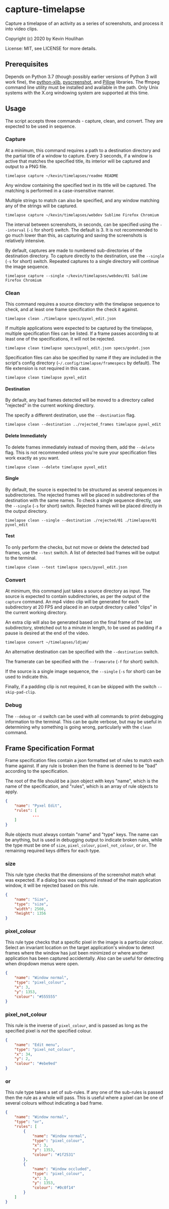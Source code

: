 # capture-timelapse

Capture a timelapse of an activity as a series of screenshots, and process it into video clips.

Copyright (c) 2020 by Kevin Houlihan

License: MIT, see LICENSE for more details.

## Prerequisites

Depends on Python 3.7 (though possibly earlier versions of Python 3 will work fine), the [python-xlib](https://github.com/python-xlib/python-xlib), [pyscreenshot](https://github.com/ponty/pyscreenshot), and [Pillow](https://python-pillow.org/) libraries. The ffmpeg command line utility must be installed and available in the path. Only Unix systems with the X.org windowing system are supported at this time.

## Usage

The script accepts three commands - capture, clean, and convert. They are expected to be used in sequence.

### Capture

At a minimum, this command requires a path to a destination directory and the partial title of a window to capture. Every 3 seconds, if a window is active that matches the specified title, its interior will be captured and output to a PNG file.

```
timelapse capture ~/kevin/timelapses/readme README
```

Any window containing the specified text in its title will be captured. The matching is performed in a case-insensitive manner.

Multiple strings to match can also be specified, and any window matching any of the strings will be captured.

```
timelapse capture ~/kevin/timelapses/webdev Sublime Firefox Chromium
```

The interval between screenshots, in seconds, can be specified using the `--interval` (`-i` for short) switch. The default is 3. It is not recommended to go much lower than this, as capturing and saving the screenshots is relatively intensive.

By default, captures are made to numbered sub-directories of the destination directory. To capture directly to the destination, use the `--single` (`-s` for short) switch. Repeated captures to a single directory will continue the image sequence.

```
timelapse capture --single ~/kevin/timelapses/webdev/01 Sublime Firefox Chromium
```

### Clean

This command requires a source directory with the timelapse sequence to check, and at least one frame specification the check it against.

```
timelapse clean ./timelapse specs/pyxel_edit.json
```

If multiple applications were expected to be captured by the timelapse, multiple specification files can be listed. If a frame passes according to at least one of the specifications, it will not be rejected.

```
timelapse clean timelapse specs/pyxel_edit.json specs/godot.json
```

Specification files can also be specified by name if they are included in the script's config directory (`~/.config/timelapse/framespecs` by default). The file extension is not required in this case.

```
timelapse clean timelapse pyxel_edit
```

#### Destination

By default, any bad frames detected will be moved to a directory called "rejected" in the current working directory.

The specify a different destination, use the `--destination` flag.

```
timelapse clean --destination ../rejected_frames timelapse pyxel_edit
```

#### Delete Immediately

To delete frames immediately instead of moving them, add the `--delete` flag. This is not recommended unless you're sure your specification files work exactly as you want.

```
timelapse clean --delete timelapse pyxel_edit
```

#### Single

By default, the source is expected to be structured as several sequences in subdirectories. The rejected frames will be placed in subdirectories of the destination with the same names. To check a single sequence directly, use the `--single` (`-s` for short) switch. Rejected frames will be placed directly in the output directory.

```
timelapse clean --single --destination ./rejected/01 ./timelapse/01 pyxel_edit
```

#### Test

To only perform the checks, but not move or delete the detected bad frames, use the `--test` switch. A list of detected bad frames will be output to the terminal.

```
timelapse clean --test timelapse specs/pyxel_edit.json
```

### Convert

At minimum, this command just takes a source directory as input. The source is expected to contain subdirectories, as per the output of the `capture` command. An mp4 video clip will be generated for each subdirectory at 20 FPS and placed in an output directory called "clips" in the current working directory.

An extra clip will also be generated based on the final frame of the last subdirectory, stretched out to a minute in length, to be used as padding if a pause is desired at the end of the video.

```
timelapse convert ~/timelapses/ldjam/
```

An alternative destination can be specified with the `--destination` switch.

The framerate can be specified with the `--framerate` (`-f` for short) switch.

If the source is a single image sequence, the `--single` (`-s` for short) can be used to indicate this.

Finally, if a padding clip is not required, it can be skipped with the switch `--skip-pad-clip`.

### Debug

The `--debug` or `-d` switch can be used with all commands to print debugging information to the terminal. This can be quite verbose, but may be useful in determining why something is going wrong, particularly with the `clean` command.

## Frame Specification Format

Frame specification files contain a json formatted set of rules to match each frame against. If any rule is broken then the frame is deemed to be "bad" according to the specification.

The root of the file should be a json object with keys "name", which is the name of the specification, and "rules", which is an array of rule objects to apply.

```json
{
    "name": "Pyxel Edit",
    "rules": [
    		...
    ]
}
```

Rule objects must always contain "name" and "type" keys. The name can be anything, but is used in debugging output to indicate broken rules, while the type must be one of `size`, `pixel_colour`, `pixel_not_colour`, or `or`. The remaining required keys differs for each type.

### size

This rule type checks that the dimensions of the screenshot match what was expected. If a dialog box was captured instead of the main application window, it will be rejected based on this rule.

```json
{
    "name": "Size",
    "type": "size",
    "width": 2560,
    "height": 1356
}
```

### pixel_colour

This rule type checks that a specific pixel in the image is a particular colour. Select an invariant location on the target application's window to detect frames where the window has just been minimized or where another application has been captured accidentally. Also can be useful for detecting when dropdown menus were open.

```json
{
    "name": "Window normal",
    "type": "pixel_colour",
    "x": 3,
    "y": 1353,
    "colour": "#555555"
}
```

### pixel_not_colour

This rule is the inverse of `pixel_colour`, and is passed as long as the specified pixel is *not* the specified colour.

```json
{
    "name": "Edit menu",
    "type": "pixel_not_colour",
    "x": 34,
    "y": 2,
    "colour": "#ebe9ed"
}
```

### or

This rule type takes a set of sub-rules. If any one of the sub-rules is passed then the rule as a whole will pass. This is useful where a pixel can be one of several colours without indicating a bad frame.

```json
{
    "name": "Window normal",
    "type": "or",
    "rules": [
        {
            "name": "Window normal",
            "type": "pixel_colour",
            "x": 3,
            "y": 1353,
            "colour": "#1f2531"
        },
        {
            "name": "Window occluded",
            "type": "pixel_colour",
            "x": 3,
            "y": 1353,
            "colour": "#0c0f14"
        }
    ]
}
```
